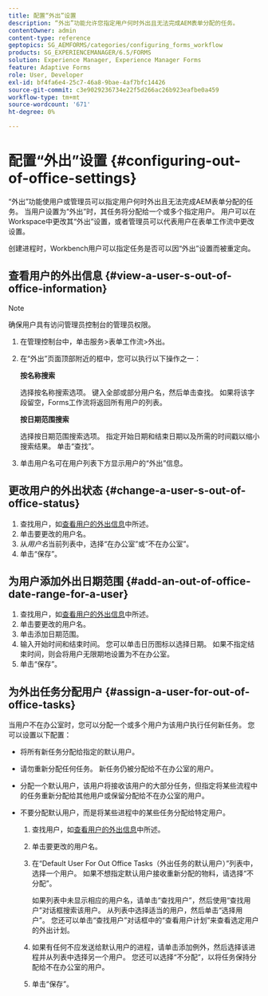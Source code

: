 ```yaml
---
title: 配置“外出”设置
description: “外出”功能允许您指定用户何时外出且无法完成AEM表单分配的任务。
contentOwner: admin
content-type: reference
geptopics: SG_AEMFORMS/categories/configuring_forms_workflow
products: SG_EXPERIENCEMANAGER/6.5/FORMS
solution: Experience Manager, Experience Manager Forms
feature: Adaptive Forms
role: User, Developer
exl-id: bf4fa6e4-25c7-46a8-9bae-4af7bfc14426
source-git-commit: c3e9029236734e22f5d266ac26b923eafbe0a459
workflow-type: tm+mt
source-wordcount: '671'
ht-degree: 0%

---
```


# 配置“外出”设置 {#configuring-out-of-office-settings}

“外出”功能使用户或管理员可以指定用户何时外出且无法完成AEM表单分配的任务。 当用户设置为“外出”时，其任务将分配给一个或多个指定用户。 用户可以在Workspace中更改其“外出”设置，或者管理员可以代表用户在表单工作流中更改设置。

创建进程时，Workbench用户可以指定任务是否可以因“外出”设置而被重定向。

## 查看用户的外出信息 {#view-a-user-s-out-of-office-information}

>[!NOTE]
> 
> 确保用户具有访问管理员控制台的管理员权限。

1. 在管理控制台中，单击服务>表单工作流>外出。
1. 在“外出”页面顶部附近的框中，您可以执行以下操作之一：

   **按名称搜索**

   选择按名称搜索选项。 键入全部或部分用户名，然后单击查找。 如果将该字段留空，Forms工作流将返回所有用户的列表。

   **按日期范围搜索**

   选择按日期范围搜索选项。 指定开始日期和结束日期以及所需的时间戳以缩小搜索结果。 单击“查找”。

1. 单击用户名可在用户列表下方显示用户的“外出”信息。

## 更改用户的外出状态 {#change-a-user-s-out-of-office-status}

1. 查找用户，如[查看用户的外出信息](configuring-out-office-settings.md#view-a-user-s-out-of-office-information)中所述。
1. 单击要更改的用户名。
1. 从&#x200B;*用户名*&#x200B;当前列表中，选择“在办公室”或“不在办公室”。
1. 单击“保存”。

## 为用户添加外出日期范围 {#add-an-out-of-office-date-range-for-a-user}

1. 查找用户，如[查看用户的外出信息](configuring-out-office-settings.md#view-a-user-s-out-of-office-information)中所述。
1. 单击要更改的用户名。
1. 单击添加日期范围。
1. 输入开始时间和结束时间。 您可以单击日历图标以选择日期。 如果不指定结束时间，则会将用户无限期地设置为不在办公室。
1. 单击“保存”。

## 为外出任务分配用户 {#assign-a-user-for-out-of-office-tasks}

当用户不在办公室时，您可以分配一个或多个用户为该用户执行任何新任务。 您可以设置以下配置：

* 将所有新任务分配给指定的默认用户。
* 请勿重新分配任何任务。 新任务仍被分配给不在办公室的用户。
* 分配一个默认用户，该用户将接收该用户的大部分任务，但指定将某些流程中的任务重新分配给其他用户或保留分配给不在办公室的用户。
* 不要分配默认用户，而是将某些进程中的某些任务分配给特定用户。

   1. 查找用户，如[查看用户的外出信息](configuring-out-office-settings.md#view-a-user-s-out-of-office-information)中所述。
   1. 单击要更改的用户名。
   1. 在“Default User For Out Office Tasks（外出任务的默认用户）”列表中，选择一个用户。 如果不想指定默认用户接收重新分配的物料，请选择“不分配”。

      如果列表中未显示相应的用户名，请单击“查找用户”，然后使用“查找用户”对话框搜索该用户。 从列表中选择适当的用户，然后单击“选择用户”。 您还可以单击“查找用户”对话框中的“查看用户计划”来查看选定用户的外出计划。

   1. 如果有任何不应发送给默认用户的进程，请单击添加例外，然后选择该进程并从列表中选择另一个用户。 您还可以选择“不分配”，以将任务保持分配给不在办公室的用户。
   1. 单击“保存”。
